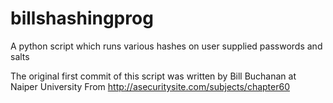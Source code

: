 # billshashingprog
A python script which runs various hashes on user supplied passwords and salts

The original first commit of this script was written by Bill Buchanan at Naiper University
From http://asecuritysite.com/subjects/chapter60
